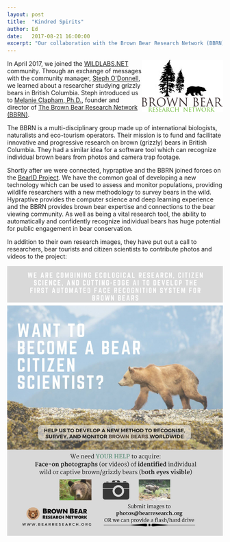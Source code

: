 ```yaml
---
layout: post
title:  "Kindred Spirits"
author: Ed
date:   2017-08-21 16:00:00
excerpt: "Our collaboration with the Brown Bear Research Network (BBRN)."
---
```


<img align="right" src="/assets/BBRN.jpg">In April 2017, we joined the [WILDLABS.NET](https://www.wildlabs.net) community. Through an exchange of messages with the community manager, [Steph O'Donnell](https://www.wildlabs.net/users/stephodonnell), we learned about a researcher studying grizzly bears in British Columbia. Steph introduced us to [Melanie Clapham, Ph.D.](https://understandingbears.com/), founder and director of [The Brown Bear Research Network (BBRN)](http://bearresearch.org/).

The BBRN is a multi-disciplinary group made up of international biologists, naturalists and eco-tourism operators. Their mission is to fund and facilitate innovative and progressive research on brown (grizzly) bears in British Columbia. They had a similar idea for a software tool which can recognize individual brown bears from photos and camera trap footage.

Shortly after we were connected, hypraptive and the BBRN joined forces on the [BearID Project](https://github.com/hypraptive/bearid). We have the common goal of developing a new technology which can be used to assess and monitor populations, providing wildlife researchers with a new methodology to survey bears in the wild. Hypraptive provides the computer science and deep learning experience and the BBRN provides brown bear expertise and connections to the bear viewing community. As well as being a vital research tool, the ability to automatically and confidently recognize individual bears has huge potential for public engagement in bear conservation.

In addition to their own research images, they have put out a call to researchers, bear tourists and citizen scientists to contribute photos and videos to the project:

![Call for Help](/assets/many-faces/BBRN-call-for-photos.jpg)
